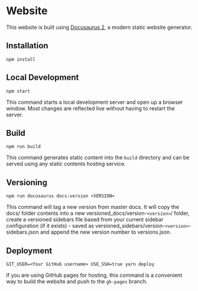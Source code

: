 # Website

This website is built using [Docusaurus 2](https://v2.docusaurus.io/), a modern static website generator.

## Installation

```console
npm install
```

## Local Development

```console
npm start
```

This command starts a local development server and open up a browser window. Most changes are reflected live without having to restart the server.

## Build

```console
npm run build
```

This command generates static content into the `build` directory and can be served using any static contents hosting service.

## Versioning

```console
npm run docusaurus docs:version <VERSION>
```

This command will tag a new version from master docs.
It will copy the docs/ folder contents into a new versioned_docs/version-`<version>`/ folder, create a versioned sidebars file based from your current sidebar configuration (if it exists) - saved as versioned_sidebars/version-`<version>`-sidebars.json and append the new version number to versions.json.

## Deployment

```console
GIT_USER=<Your GitHub username> USE_SSH=true yarn deploy
```

If you are using GitHub pages for hosting, this command is a convenient way to build the website and push to the `gh-pages` branch.
